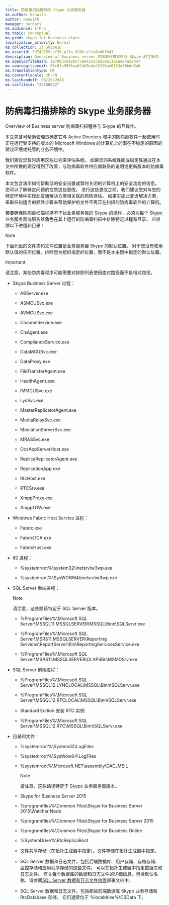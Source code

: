 ```yaml
---
title: 防病毒扫描排除的 Skype 业务服务器
ms.author: kenwith
author: kenwith
manager: serdars
ms.audience: ITPro
ms.topic: conceptual
ms.prod: skype-for-business-itpro
localization_priority: Normal
ms.collection: IT_Skype16
ms.assetid: 5d742259-ef3b-417a-920b-e1fa0e48f043
description: Overview of Business server 防病毒扫描程序与 Skype 的互操作。
ms.openlocfilehash: 1078b3c0a28573e84235cbd39a11a6aa84a58b47
ms.sourcegitcommit: 08c6fe9955ea61dd9cded2210ae0153e06bdd8a6
ms.translationtype: MT
ms.contentlocale: zh-CN
ms.lasthandoff: 08/28/2018
ms.locfileid: "23250022"
---
```

# <a name="antivirus-scanning-exclusions-for-skype-for-business-server"></a>防病毒扫描排除的 Skype 业务服务器

Overview of Business server 防病毒扫描程序与 Skype 的互操作。

本文包含可帮助管理员确定它与 Active Directory 域中的防病毒软件一起使用时正在运行受支持的版本的 Microsoft Windows 的计算机上的潜在不稳定的原因的建议环境或托管的业务环境中。

我们建议您暂时应用这些过程来评估系统。 如果您的系统性能或稳定性通过在本文中所做的建议得到了改善，与防病毒软件供应商联系的说明或更新版本的防病毒软件。

本文包含演示如何帮助低的安全设置或暂时关闭的计算机上的安全功能的信息。 您可以了解特定问题的性质这些更改。 进行这些更改之前，我们建议您对与您的特定环境中实现此变通解决方案相关联的风险评估。 如果实施此变通解决方案，采取任何适当的额外步骤来帮助保护的文件不再正在扫描的防病毒软件的计算机。

若要确保防病毒扫描程序不干扰业务服务器的 Skype 的操作，必须为每个 Skype 业务服务器或服务器角色在其上运行的防病毒扫描中排除特定过程和目录。 应排除以下进程和目录：

> [!NOTE]
> 下面列出的文件夹和文件位置是业务服务器 Skype 的默认位置。 对于您没有使用默认值的任何位置，排除您为组织指定的位置，而不是本主题中指定的默认位置。

> [!IMPORTANT]
> 请注意，某些防病毒程序可能需要对排除列表使用绝对路径而不是相对路径。

- Skype Business Server 过程：

  - ABServer.exe

  - ASMCUSvc.exe

  - AVMCUSvc.exe

  - ChannelService.exe

  - ClsAgent.exe

  - ComplianceService.exe

  - DataMCUSvc.exe

  - DataProxy.exe

  - FileTransferAgent.exe

  - HealthAgent.exe

  - IMMCUSvc.exe

  - LysSvc.exe

  - MasterReplicatorAgent.exe

  - MediaRelaySvc.exe

  - MediationServerSvc.exe

  - MRASSvc.exe

  - OcsAppServerHost.exe

  - ReplicaReplicatorAgent.exe

  - ReplicationApp.exe

  - RtcHost.exe

  - RTCSrv.exe

  - XmppProxy.exe

  - XmppTGW.exe

- Windows Fabric Host Service 进程：

  - Fabric.exe

  - FabricDCA.exe

  - FabricHost.exe

- IIS 进程：

  - %systemroot%\system32\inetsrv\w3wp.exe

  - %systemroot%\SysWOW64\inetsrv\w3wp.exe

- SQL Server 后端进程：

    > [!NOTE]
    > 请注意，这些路径特定于 SQL Server 版本。

  - %ProgramFiles%\Microsoft SQL Server\MSSQL11.MSSQLSERVER\MSSQL\Binn\SQLServr.exe

  - %ProgramFiles%\Microsoft SQL Server\MSRS11.MSSQLSERVER\Reporting Services\ReportServer\Bin\ReportingServicesService.exe

  - %ProgramFiles%\Microsoft SQL Server\MSAS11.MSSQLSERVER\OLAP\Bin\MSMDSrv.exe

- SQL Server 前端进程：

  - %ProgramFiles%\Microsoft SQL Server\MSSQL12.LYNCLOCAL\MSSQL\Binn\SQLServr.exe

  - %ProgramFiles%\Microsoft SQL Server\MSSQL12.RTCLOCAL\MSSQL\Binn\SQLServr.exe

  - Standard Edition 安装 RTC 实例

  - %ProgramFiles%\Microsoft SQL Server\MSSQL12.RTC\MSSQL\Binn\SQLServr.exe

- 目录和文件：

  - %systemroot%\System32\LogFiles

  - %systemroot%\SysWow64\LogFiles

  - %systemroot%\Microsoft.NET\assembly\GAC_MSIL

    > [!NOTE]
    > 请注意，这些路径特定于 Skype 业务服务器版本。

  - Skype for Business Server 2015

  - %programfiles%\Common Files\Skype for Business Server 2015\Watcher Node

  - %programfiles%\Common Files\Skype for Business Server 2015

  - %programfiles%\Common Files\Skype for Business Online

  - %SystemDrive%\RtcReplicaRoot

  - 文件共享存储（在拓扑生成器中指定）。文件存储在拓扑生成器中指定。

  - SQL Server 数据和日志文件，包括后端数据库、用户存储、存档存储、监控存储和应用程序存储的这些文件。 可以在拓扑生成器中指定数据库和日志文件。 有关每个数据库的数据和日志文件的详细信息，包括默认名称，请参阅[SQL Server 数据和日志文件放置](https://technet.microsoft.com/library/67aa525b-8aa3-474f-827e-8e1d4697f30f.aspx)部署文档中。

  - SQL Server 数据和日志文件，包括那些前端数据库 Skype 业务存储和 RtcDatabase 存储。 它们通常位于 %localdrive%\CSData 下。


